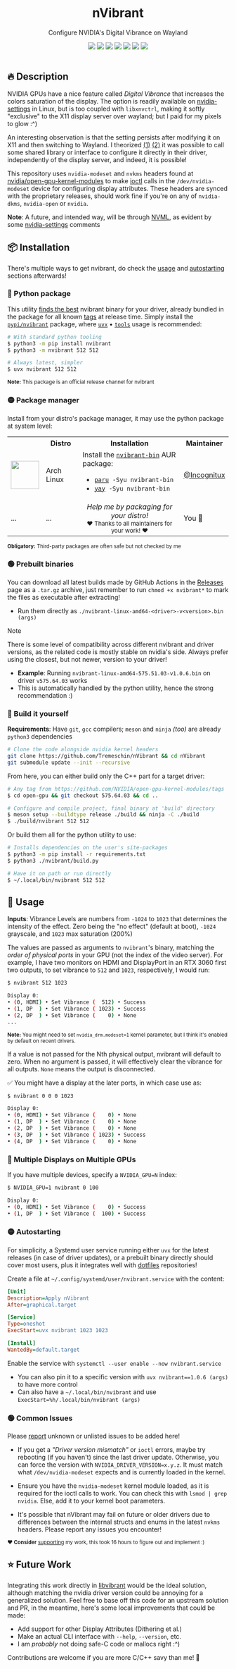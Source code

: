 <div align="center">
  <h1>nVibrant</h1>
  <p>Configure NVIDIA's Digital Vibrance on Wayland</p>
  <a href="https://pypi.org/project/nvibrant/"><img src="https://img.shields.io/pypi/v/nvibrant?label=PyPI&color=blue"></a>
  <a href="https://pypi.org/project/nvibrant/"><img src="https://img.shields.io/pypi/dw/nvibrant?label=Installs&color=blue"></a>
  <a href="https://github.com/Tremeschin/nVibrant/"><img src="https://img.shields.io/github/v/tag/Tremeschin/nVibrant?label=GitHub&color=orange"></a>
  <a href="https://github.com/Tremeschin/nVibrant/stargazers/"><img src="https://img.shields.io/github/stars/Tremeschin/nVibrant?label=Stars&style=flat&color=orange"></a>
  <a href="https://github.com/Tremeschin/nVibrant/releases/"><img src="https://img.shields.io/github/v/release/Tremeschin/nVibrant?label=Release&color=light-green"></a>
  <a href="https://github.com/Tremeschin/nVibrant/releases/"><img src="https://img.shields.io/github/downloads/Tremeschin/nVibrant/total?label=Downloads&color=light-green"></a>
  <a href="https://discord.gg/KjqvcYwRHm"><img src="https://img.shields.io/discord/1184696441298485370?label=Discord&style=flat&color=purple"></a>
  <br>
  <br>
</div>

## 🔥 Description

NVIDIA GPUs have a nice feature called *Digital Vibrance* that increases the colors saturation of the display. The option is readily available on [nvidia-settings](https://github.com/NVIDIA/nvidia-settings/) in Linux, but is too coupled with `libxnvctrl`, making it softly "exclusive" to the X11 display server over wayland; but I paid for my pixels to glow :^)

An interesting observation is that the setting persists after modifying it on X11 and then switching to Wayland. I theorized [(1)](https://github.com/libvibrant/vibrantLinux/issues/27#issuecomment-2729822152) [(2)](https://www.reddit.com/r/archlinux/comments/1gx1hir/comment/mhpe2pk/?context=3) it was possible to call some shared library or interface to configure it directly in their driver, independently of the display server, and indeed, it is possible!

This repository uses `nvidia-modeset` and `nvkms` headers found at [nvidia/open-gpu-kernel-modules](https://github.com/NVIDIA/open-gpu-kernel-modules/) to make [ioctl](https://en.wikipedia.org/wiki/Ioctl) calls in the `/dev/nvidia-modeset` device for configuring display attributes. These headers are synced with the proprietary releases, should work fine if you're on any of `nvidia-dkms`, `nvidia-open` or `nvidia`.

**Note**: A future, and intended way, will be through [NVML](https://developer.nvidia.com/management-library-nvml), as evident by some [nvidia-settings](https://github.com/NVIDIA/nvidia-settings/blob/6c755d9304bf4761f2b131f0687f0ebd1fcf7cd4/src/libXNVCtrlAttributes/NvCtrlAttributesNvml.c#L1235) comments

## 📦 Installation

There's multiple ways to get nvibrant, do check the [usage](#-usage) and [autostarting](#-autostarting) sections afterwards!

### 🔴 Python package

This utility [finds the best](https://github.com/Tremeschin/nVibrant/blob/4d9cc065f13c8110e5dd22368715ff07299b8192/nvibrant/__init__.py#L73-L95) nvibrant binary for your driver, already bundled in the package for all known [tags](https://github.com/NVIDIA/open-gpu-kernel-modules/tags) at release time. Simply install the [`pypi/nvibrant`](https://pypi.org/project/nvibrant/) package, where [`uvx`](https://docs.astral.sh/uv/) • [`tools`](https://docs.astral.sh/uv/concepts/tools/) usage is recommended:

```sh
# With standard python tooling
$ python3 -m pip install nvibrant
$ python3 -m nvibrant 512 512

# Always latest, simpler
$ uvx nvibrant 512 512
```

<sup><b>Note:</b> This package is an official release channel for nvibrant</sup>


### 🟡 Package manager

Install from your distro's package manager, it may use the python package at system level:

<table align="center">
  <tr>
    <th></th>
    <th>Distro</th>
    <th>Installation</th>
    <th>Maintainer</th>
  </tr>

  <!-- Arch Linux -->
  <tr>
    <td>
      <img src="https://raw.githubusercontent.com/edent/SuperTinyIcons/refs/heads/master/images/svg/arch_linux.svg" width="64">
    </td>
    <td>
      Arch Linux
    </td>
    <td>
      Install the <a href="https://aur.archlinux.org/packages/nvibrant-bin"><code>nvibrant-bin</code></a> AUR package:
      <ul>
        <li><code><a href="https://github.com/Morganamilo/paru">paru</a> -Syu nvibrant-bin</code></li>
        <li><code><a href="https://github.com/Jguer/yay">yay</a> -Syu nvibrant-bin</code></li>
      </ul>
    </td>
    <td>
      <a href="https://github.com/Incognitux">@Incognitux</a>
    </td>
  </tr>

  <!-- Add yours via PR -->
  <tr>
    <td>...</td>
    <td>...</td>
    <td>
      <div align="center">
        <i>Help me by packaging for your distro!</i>
        <br><sup>❤️ Thanks to all maintainers for your work! ❤️</sup>
      </div>
    </div>
    </td>
    <td>You 🙂</td>
  </tr>
</table>

<sup><b>Obligatory:</b> Third-party packages are often safe but not checked by me</sup>

### 🟢 Prebuilt binaries

You can download all latest builds made by GitHub Actions in the [Releases](https://github.com/Tremeschin/nVibrant/releases) page as a `.tar.gz` archive, just remember to run `chmod +x nvibrant*` to mark the files as executable after extracting!

- Run them directly as `./nvibrant-linux-amd64-<driver>-v<version>.bin (args)`

> [!NOTE]
> There is some level of compatibility across different nvibrant and driver versions, as the related code is mostly stable on nvidia's side. Always prefer using the closest, but not newer, version to your driver!
> - **Example**: Running `nvibrant-linux-amd64-575.51.03-v1.0.6.bin` on driver `v575.64.03` works
> - This is automatically handled by the python utility, hence the strong recommendation :)


### 🔵 Build it yourself

**Requirements**: Have `git`, `gcc` compilers; `meson` and `ninja` _(too)_ are already `python3` dependencies

```sh
# Clone the code alongside nvidia kernel headers
git clone https://github.com/Tremeschin/nVibrant && cd nVibrant
git submodule update --init --recursive
```

From here, you can either build only the C++ part for a target driver:

```sh
# Any tag from https://github.com/NVIDIA/open-gpu-kernel-modules/tags
$ cd open-gpu && git checkout 575.64.03 && cd ..

# Configure and compile project, final binary at 'build' directory
$ meson setup --buildtype release ./build && ninja -C ./build
$ ./build/nvibrant 512 512
```

Or build them all for the python utility to use:

```sh
# Installs dependencies on the user's site-packages
$ python3 -m pip install -r requirements.txt
$ python3 ./nvibrant/build.py

# Have it on path or run directly
$ ~/.local/bin/nvibrant 512 512
```


## 🚀 Usage

**Inputs**: Vibrance Levels are numbers from `-1024` to `1023` that determines the intensity of the effect. Zero being the "no effect" (default at boot), `-1024` grayscale, and `1023` max saturation (200%)

The values are passed as arguments to `nvibrant`'s binary, matching the _order of physical ports_ in your GPU (not the index of the video server). For example, I have two monitors on HDMI and DisplayPort in an RTX 3060 first two outputs, to set vibrance to `512` and `1023`, respectively, I would run:

```sh
$ nvibrant 512 1023

Display 0:
• (0, HDMI) • Set Vibrance (  512) • Success
• (1, DP  ) • Set Vibrance ( 1023) • Success
• (2, DP  ) • Set Vibrance (    0) • None
...
```

<sup><b>Note:</b> You might need to set `nvidia_drm.modeset=1` kernel parameter, but I think it's enabled by default on recent drivers.</sup>

If a value is not passed for the Nth physical output, nvibrant will default to zero. When no argument is passed, it will effectively clear the vibrance for all outputs. `None` means the output is disconnected.

✅ You might have a display at the later ports, in which case use as:

```sh
$ nvibrant 0 0 0 1023

Display 0:
• (0, HDMI) • Set Vibrance (    0) • None
• (1, DP  ) • Set Vibrance (    0) • None
• (2, DP  ) • Set Vibrance (    0) • None
• (3, DP  ) • Set Vibrance ( 1023) • Success
• (4, DP  ) • Set Vibrance (    0) • None
```

### 🔴 Multiple Displays on Multiple GPUs

If you have multiple devices, specify a `NVIDIA_GPU=N` index:

```sh
$ NVIDIA_GPU=1 nvibrant 0 100

Display 0:
• (0, HDMI) • Set Vibrance (    0) • Success
• (1, DP  ) • Set Vibrance (  100) • Success
```

### 🟡 Autostarting

For simplicity, a Systemd user service running either `uvx` for the latest releases (in case of driver updates), or a prebuilt binary directly should cover most users, plus it integrates well with [dotfiles](https://github.com/Tremeschin/DotFiles/blob/main/.config/systemd/user/nvibrant.service) repositories!

Create a file at `~/.config/systemd/user/nvibrant.service` with the content:

```ini
[Unit]
Description=Apply nVibrant
After=graphical.target

[Service]
Type=oneshot
ExecStart=uvx nvibrant 1023 1023

[Install]
WantedBy=default.target
```

Enable the service with `systemctl --user enable --now nvibrant.service`

- You can also pin it to a specific version with `uvx nvibrant==1.0.6 (args)` to have more control
- Can also have a `~/.local/bin/nvibrant` and use `ExecStart=%h/.local/bin/nvibrant (args)`

### 🟢 Common Issues

Please [report](https://github.com/Tremeschin/nVibrant/issues) unknown or unlisted issues to be added here!

- If you get a _"Driver version mismatch"_ or `ioctl` errors, maybe try rebooting (if you haven't) since the last driver update. Otherwise, you can force the version with `NVIDIA_DRIVER_VERSION=x.y.z`. It must match what `/dev/nvidia-modeset` expects and is currently loaded in the kernel.

- Ensure you have the `nvidia-modeset` kernel module loaded, as it is required for the ioctl calls to work. You can check this with `lsmod | grep nvidia`. Else, add it to your kernel boot parameters.

- It's possible that nVibrant may fail on future or older drivers due to differences between the internal structs and enums in the latest `nvkms` headers. Please report any issues you encounter!

<sup><b>❤️ Consider</b> [supporting](https://github.com/sponsors/Tremeschin/) my work, this took 16 hours to figure out and implement :)</sup>

## ⭐️ Future Work

Integrating this work directly in [libvibrant](https://github.com/libvibrant/) would be the ideal solution, although matching the nvidia driver version could be annoying for a generalized solution. Feel free to base off this code for an upstream solution and PR, in the meantime, here's some local improvements that could be made:

- Add support for other Display Attributes (Dithering et al.)
- Make an actual CLI interface with `--help`, `--version`, etc.
- I am _probably_ not doing safe-C code or mallocs right :^)

Contributions are welcome if you are more C/C++ savy than me! 🙂
